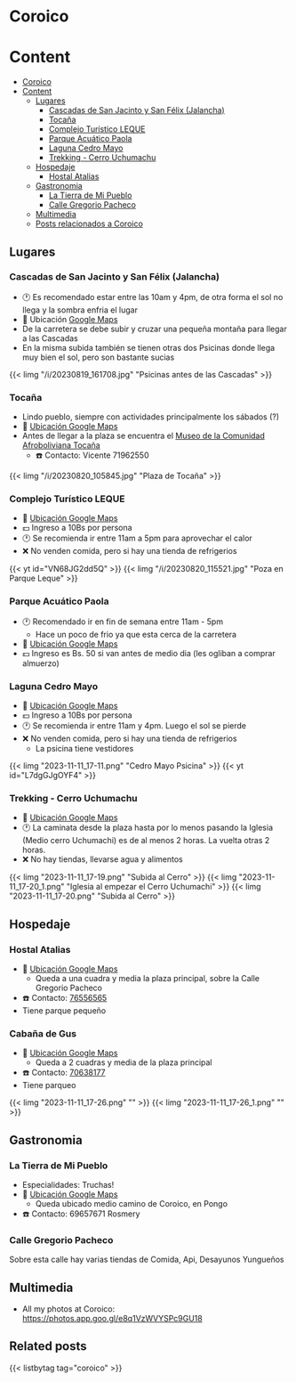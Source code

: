 # Coroico

# Content

- [Coroico](#coroico)
- [Content](#content)
    - [Lugares](#lugares)
        - [Cascadas de San Jacinto y San Félix (Jalancha)](#cascadas-de-san-jacinto-y-san-félix-jalancha)
        - [Tocaña](#tocaña)
        - [Complejo Turístico LEQUE](#complejo-turístico-leque)
        - [Parque Acuático Paola](#parque-acuático-paola)
        - [Laguna Cedro Mayo](#laguna-cedro-mayo)
        - [Trekking - Cerro Uchumachu](#trekking---cerro-uchumachu)
    - [Hospedaje](#hospedaje)
        - [Hostal Atalias](#hostal-atalias)
    - [Gastronomia](#gastronomia)
        - [La Tierra de Mi Pueblo](#la-tierra-de-mi-pueblo)
        - [Calle Gregorio Pacheco](#calle-gregorio-pacheco)
    - [Multimedia](#multimedia)
    - [Posts relacionados a Coroico](#posts-relacionados-a-coroico)

## Lugares

### Cascadas de San Jacinto y San Félix (Jalancha)
- :clock1: Es recomendado estar entre las 10am y 4pm, de otra forma el sol no llega y la sombra enfria el lugar
- :link: Ubicación [Google Maps](https://www.google.com/maps/place/Cascadas+2+-+Comunidad+San+Jacinto/@-16.2218553,-67.6940898,17.63z/data=!4m6!3m5!1s0x915f72418fa76f71:0x76aaabdae5eb3479!8m2!3d-16.2221599!4d-67.6926081!16s%2Fg%2F11c7y_dm27?entry=ttu)
- De la carretera se debe subir y cruzar una pequeña montaña para llegar a las Cascadas
- En la misma subida también se tienen otras dos Psicinas donde llega muy bien el sol, pero son bastante sucias

{{< limg "/i/20230819_161708.jpg" "Psicinas antes de las Cascadas" >}}

### Tocaña
- Lindo pueblo, siempre con actividades principalmente los sábados (?)
- :link: [Ubicación Google Maps](https://www.google.com/maps/place/Plaza+Principal+de+toca%C3%B1a/@-16.1648179,-67.7378502,18z/data=!4m6!3m5!1s0x915f7305e19172ad:0xd8975ba43c1928c7!8m2!3d-16.1648179!4d-67.7365628!16s%2Fg%2F11nwwvwqv_?entry=ttu)
- Antes de llegar a la plaza se encuentra el [Museo de la Comunidad Afroboliviana Tocaña](https://www.facebook.com/tocanatuoportunidad)
    - :phone: Contacto: Vicente 71962550

{{< limg "/i/20230820_105845.jpg" "Plaza de Tocaña" >}}

###  Complejo Turístico LEQUE
- :link: [Ubicación Google Maps](https://maps.app.goo.gl/wCdUDvfdjE4NoFKp7)
- :dollar: Ingreso a 10Bs por persona
- :clock1: Se recomienda ir entre 11am a 5pm para aprovechar el calor
- :x: No venden comida, pero si hay una tienda de refrigerios

{{< yt id="VN68JG2dd5Q" >}}
{{< limg "/i/20230820_115521.jpg" "Poza en Parque Leque" >}}

### Parque Acuático Paola
- :clock1: Recomendado ir en fin de semana entre 11am - 5pm
    - Hace un poco de frio ya que esta cerca de la carretera
- :link: [Ubicación Google Maps](https://maps.app.goo.gl/dEZ4gDcaFNa3fuWo6)
- :dollar: Ingreso es Bs. 50 si van antes de medio dia (les ogliban a comprar almuerzo)

### Laguna Cedro Mayo
- :link: [Ubicación Google Maps](https://maps.app.goo.gl/FfWm6SdcfEQeXscX7)
- :dollar: Ingreso a 10Bs por persona
- :clock1: Se recomienda ir entre 11am y 4pm. Luego el sol se pierde
- :x: No venden comida, pero si hay una tienda de refrigerios
    - La psicina tiene vestidores
    
{{< limg "2023-11-11_17-11.png" "Cedro Mayo Psicina" >}}
{{< yt id="L7dgGJgOYF4" >}}

### Trekking - Cerro Uchumachu
- :link: [Ubicación Google Maps](https://maps.app.goo.gl/566caLwdDDMAGQQa8)
- :clock1: La caminata desde la plaza hasta por lo menos pasando la Iglesia (Medio cerro Uchumachi) es de al menos 2 horas. La vuelta otras 2 horas.
- :x: No hay tiendas, llevarse agua y alimentos

{{< limg "2023-11-11_17-19.png" "Subida al Cerro" >}}
{{< limg "2023-11-11_17-20_1.png" "Iglesia al empezar el Cerro Uchumachi" >}}
{{< limg "2023-11-11_17-20.png" "Subida al Cerro" >}}

## Hospedaje

### Hostal Atalias
- :link: [Ubicación Google Maps](https://maps.app.goo.gl/dEZ4gDcaFNa3fuWo6)
    - Queda a una cuadra y media la plaza principal, sobre la Calle Gregorio Pacheco
- :phone: Contacto: [76556565](tel:76556565)
- Tiene parque pequeño

### Cabaña de Gus
- :link: [Ubicación Google Maps](https://maps.app.goo.gl/dsKtx2Mg5FBmHcTW7)
    - Queda a 2 cuadras y media de la plaza principal
- :phone: Contacto: [70638177](tel:70638177)
- Tiene parqueo

{{< limg "2023-11-11_17-26.png" "" >}}
{{< limg "2023-11-11_17-26_1.png" "" >}}

## Gastronomia
### La Tierra de Mi Pueblo
- Especialidades: Truchas!
- :link: [Ubicación Google Maps](https://maps.app.goo.gl/XwRR4Fr1VNgsmSDh8)
    - Queda ubicado medio camino de Coroico, en Pongo
- :phone: Contacto: 69657671 Rosmery

### Calle Gregorio Pacheco
Sobre esta calle hay varias tiendas de Comida, Api, Desayunos Yungueños

## Multimedia
- All my photos at Coroico: https://photos.app.goo.gl/e8q1VzWVYSPc9GU18

## Related posts
{{< listbytag tag="coroico" >}}
